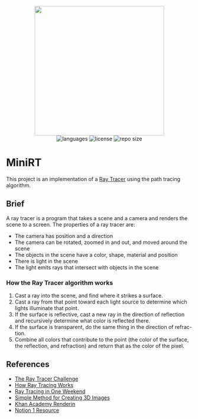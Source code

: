 <div align="center">
  <img src=".github/assets/minirt.png" width="350px" />
</div>
<div align="center">
  <img src="https://img.shields.io/github/languages/count/vcwild/philosophers?color=%23E96418&style=flat-square" alt="languages" />
  <img src="https://img.shields.io/github/license/vcwild/philosophers?color=%23E96418&style=flat-square" alt="license" />
  <img src="https://img.shields.io/github/repo-size/vcwild/philosophers?color=%23E96418&style=flat-square" alt="repo size" />
</div>

# MiniRT

This project is an implementation of a [Ray Tracer](https://en.wikipedia.org/wiki/Ray_tracing) using the path tracing algorithm.

## Brief

A ray tracer is a program that takes a scene and a camera and renders the scene to a screen. The properties of a ray tracer are:

- The camera has position and a direction
- The camera can be rotated, zoomed in and out, and moved around the scene
- The objects in the scene have a color, shape, material and position
- There is light in the scene
- The light emits rays that intersect with objects in the scene

### How the Ray Tracer algorithm works

1. Cast a ray into the scene, and find where it strikes a surface.
2. Cast a ray from that point toward each light source to determine which
   lights illuminate that point.
3. If the surface is reflective, cast a new ray in the direction of reflection and
   recursively determine what color is reflected there.
4. If the surface is transparent, do the same thing in the direction of refrac-
   tion.
5. Combine all colors that contribute to the point (the color of the surface,
   the reflection, and refraction) and return that as the color of the pixel.

## References

- [The Ray Tracer Challenge](https://www.raytracing.org/raytracerchallenge/)
- [How Ray Tracing Works](https://www.youtube.com/watch?v=lKIytgt3KXM)
- [Ray Tracing in One Weekend](https://raytracing.github.io/books/RayTracingInOneWeekend.html)
- [Simple Method for Creating 3D Images](https://www.scratchapixel.com/lessons/3d-basic-rendering/introduction-to-ray-tracing)
- [Khan Academy Renderin](https://www.khanacademy.org/computing/pixar/rendering)
- [Notion 1 Resource](https://www.notion.so/miniRT-5f6fcdf6d05e4742b6c38f0588f12436)
